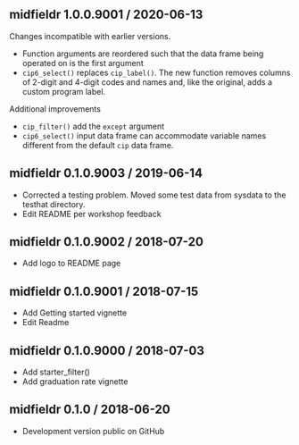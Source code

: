 



## midfieldr 1.0.0.9001 / 2020-06-13

Changes incompatible with earlier versions. 

- Function arguments are reordered such that the data frame being operated on is the first argument 
- `cip6_select()` replaces `cip_label()`. The new function removes columns of 2-digit and 4-digit codes and names and, like the original, adds a custom program label. 

Additional improvements 

- `cip_filter()` add the `except` argument
- `cip6_select()` input data frame can accommodate variable names different from the default `cip` data frame. 






## midfieldr 0.1.0.9003 / 2019-06-14

- Corrected a testing problem. Moved some test data from sysdata to the testhat directory. 
- Edit README per workshop feedback 

## midfieldr 0.1.0.9002 / 2018-07-20

- Add logo to README page 

## midfieldr 0.1.0.9001 / 2018-07-15

- Add Getting started vignette 
- Edit Readme 

## midfieldr 0.1.0.9000 / 2018-07-03

- Add starter_filter() 
- Add graduation rate vignette


## midfieldr 0.1.0 / 2018-06-20

- Development version public on GitHub
  
<!-- major.minor.patch.dev -->
<!-- MAJOR version when you make incompatible API changes ->
<!-- MINOR version add functionality in a backwards-compatible manner ->
<!-- PATCH version backwards-compatible bug fixes ->

<!-- ### New features -->

<!-- ### Minor improvements -->

<!-- ### Bug fixes -->

<!-- ### Deprecated -->

<!-- ### Defunct -->
